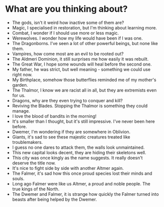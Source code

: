 # What are you thinking about?

- The gods, isn't it weird how inactive some of them are?
- Magic, I specialised in restoration, but I'm thinking about learning more.
- Combat, I wonder if I should use more or less magic.
- Werewolves. I wonder how my life would have been if I was one.
- The Dragonborns. I've seen a lot of other powerful beings, but none like them.
- Vampires, how come most are an evil to be rooted out?
- The Aldmeri Dominion, it still surprises me how easily it was rebuilt.
- The Great War, I hope some wounds will heal before the second one.
- My father, he was strict, but well meaning - something we could use right now.
- My Birthplace, somehow those butterflies reminded me of my mother's garden.
- The Thalmor, I know we are racist all in all, but they are extremists even for us.
- Dragons, why are they even trying to conquer and kill?
- Reviving the Blades. Stopping the Thalmor is something they could manage.
- I love the blood of bandits in the morning!
- It's smaller than I thought, but it's still impressive. I've never been here before.
- Dwemer, I'm wondering if they are somewhere in Oblivion.
- Giants, it's sad to see these majestic creatures treated like troublemakers.
- I guess no one dares to attack them, the walls look unmaintained.
- This new capital looks decent, they are hiding their skeletons well.
- This city was once kingly as the name suggests. It really doesn't deserve the title now.
- It's nice to fight side by side with another Altmer again.
- The Falmer, it's sad how this once proud species lost their minds and souls.
- Long ago Falmer were like us Altmer, a proud and noble people. The true kings of the North.
- The Dwemer and Falmer, it is strange how quickly the Falmer turned into beasts after being helped by the Dwemer.
